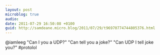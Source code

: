```yaml
---
layout: post
microblog: true
audio: 
date: 2011-07-29 16:50:08 +0100
guid: http://samdeane.micro.blog/2011/07/29/t96970774744805376.html
---
```

@iamleeg "Can I you a UDP?" "Can tell you a joke?" "Can UDP I tell joke you?" #protolol

